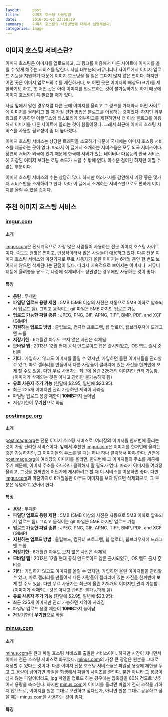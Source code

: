 ```yaml
---
layout:     post
title:      이미지 호스팅 사용방법
date:       2016-01-03 23:50:29
summary:    이미지 호스팅의 사용방법에 대해서 설명해본다.
categories: image
---
```


## 이미지 호스팅 서비스란?

이미지 호스팅은 이미지를 업로드하고, 그 링크를 이용해서 다른 사이트에 이미지를 올릴 수 있게 해주는 서비스를 말한다. 사실 대부분의 커뮤니티나 사이트에서 이미지 업로드 기능을 지원하기 때문에 이미지 호스팅을 쓸 일은 그다지 많지 않은 편이다. 하지만 어떤 곳은 이미지 업로드의 수를 제한하거나, 또 어떤 곳은 이미지의 해상도(크기)를 제한하기도 하고, 또 어떤 곳은 아예 이미지를 업로드하는 것이 불가능하기도 하기 때문에 이미지 호스팅이 꼭 필요할 때가 있다.

사실 앞에서 말한 경우처럼 다른 곳에 이미지를 올리고 그 링크를 가져와서 어떤 사이트에 이미지를 올리려고 할 때 가장 편한 방법은 블로그를 이용하는 것이었다. 하지만 외부링크를 허용하던 이글루스와 티스토리가 외부링크를 제한하면서 더 이상 블로그를 이용해서 이미지를 다른 사이트에 올리는 것이 힘들어졌다. 그래서 최근에 이미지 호스팅 서비스를 사용할 필요성이 좀 더 높아졌다.

이미지 호스팅 서비스는 상당한 트래픽을 소모하기 때문에 국내에는 이미지 호스팅 서비스를 제공하는 곳이 없다. 따라서 이 글에서 소개하는 서비스들은 모두 외국 서비스이다. 당연히 서버가 외국에 있기 때문에 한국에 서버가 있는 네이버나 다음등의 한국 서비스에 저장된 이미지 보다는 로딩 속도가 느릴 수 밖에 없다. 아쉬운 점이긴 하지만 어쩔 수 없는 부분이다.

이미지 호스팅 서비스의 수는 상당히 많다. 하지만 여러가지를 감안해서 가장 좋은 몇가지 서비스만을 소개하려고 한다. 아마 이 글에서 소개하는 서비스만으로도 편하게 이미지를 올릴 수 있을 것이다.



## 추천 이미지 호스팅 서비스

### [imgur.com](http://imgur.com/)

#### 소개

[imgur.com](http://imgur.com/)은 전세계적으로 가장 많은 사람들이 사용하는 전문 이미지 호스팅 사이트이다. 속도도 괜찮은 편이고, 안정적이라서 많은 사람들이 애용하고 있다. 다른 전문 이미지 호스팅 서비스와 마찬가지로 무료 사용자가 올린 이미지는 6개월 동안 한 번도 보여지지 않으면 삭제된다는 단점이 있다. 따라서 지속적으로 보여지는 이미지나, 커뮤니티등에 올려놓을 용도로, 나중에 삭제되어도 상관없는 경우에만 사용하는 것이 좋다.


#### 특징

- **용량** : 무제한
- **파일당 업로드 용량 제한** : 5MB (5MB 이상의 사진은 자동으로 5MB 이하로 압축되서 업로드 됨). 그리고 움직이는 gif 파일은 5MB 까지만 업로드 가능.
- **업로드 가능한 파일 종류** : JPEG, PNG, GIF, APNG, TIFF, BMP, PDF, and XCF (GIMP)
- **지원하는 업로드 방법** : 클립보드, 컴퓨터 프로그램, 웹 업로더, 웹브라우저에 드래그 앤 드롭
- **저장기한** : 6개월간 아무도 보지 않은 사진은 삭제됨
- **모바일 앱** : 2013년 12월 현재 공식 안드로이드 앱은 출시되었고, iOS 앱도 출시 준비중
- **기타** : 가입하지 않고도 이미지를 올릴 수 있지만, 가입하면 올린 이미지들을 관리할 수 있고, 따로 갤러리를 만들어서 다른 사람들이 갤러리에 있는 사진을 한꺼번에 보게 할 수도 있음. 다만 무료 사용자는 최근에 올린 225개의 이미지만 관리 가능함.(이미지가 삭제되는 것은 아니고 관리만 불가능하게 됨)
- **유료 사용자 추가 기능** (한달에 $2.95, 일년에 $23.95): 
 - 최근 225개 이미지만 관리 가능하던 제약이 사라짐
 - 파일당 업로드 용량 제한이 **10MB**까지 늘어남
 - 저장기한이 **무기한**으로 바뀜


### [postimage.org](http://postimage.org/)

#### 소개

[postimage.org](http://postimage.org/)는 전문 이미지 호스팅 서비스로, 여러장의 이미지를 한꺼번에 올리는 것이 가장 편리한 서비스이다. 앞에서 추천한 [imgur.com](http://imgur.com/)은 이미지를 한꺼번에 올리는 것은 가능하지만, 그 이미지들의 주소를 딸 때는 하나 하나 클릭해서 따야 한다. 반면에 [postimage.org](http://postimage.org/)에 여러장의 이미지를 올리면, 한꺼번에 그 이미지들의 주소를 제공해주기 때문에, 이미지 주소를 하나하나 클릭해서 딸 필요가 없다. 따라서 이미지를 여러장 올리고, 그것을 한꺼번에 어딘가에 게시하려고 할 때 이 서비스를 이용하면 좋다. 다만 [imgur.com](http://imgur.com/)과 마찬가지로 6개월동안 아무도 이미지를 보지 않으면 삭제되므로, 그 부분은 유념하고 있어야 한다.


#### 특징

- **용량** : 무제한
- **파일당 업로드 용량 제한** : 5MB (5MB 이상의 사진은 자동으로 5MB 이하로 압축되서 업로드 됨). 그리고 움직이는 gif 파일은 5MB 까지만 업로드 가능.
- **업로드 가능한 파일 종류** : JPEG, PNG, GIF, APNG, TIFF, BMP, PDF, and XCF (GIMP)
- **지원하는 업로드 방법** : 클립보드, 컴퓨터 프로그램, 웹 업로더, 웹브라우저에 드래그 앤 드롭
- **저장기한** : 6개월간 아무도 보지 않은 사진은 삭제됨
- **모바일 앱** : 2013년 12월 현재 공식 안드로이드 앱은 출시되었고, iOS 앱도 출시 준비중
- **기타** : 가입하지 않고도 이미지를 올릴 수 있지만, 가입하면 올린 이미지들을 관리할 수 있고, 따로 갤러리를 만들어서 다른 사람들이 갤러리에 있는 사진을 한꺼번에 보게 할 수도 있음. 다만 무료 사용자는 최근에 올린 225개의 이미지만 관리 가능함.(이미지가 삭제되는 것은 아니고 관리만 불가능하게 됨)
- **유료 사용자 추가 기능** (한달에 $2.95, 일년에 $23.95): 
 - 최근 225개 이미지만 관리 가능하던 제약이 사라짐
 - 파일당 업로드 용량 제한이 **10MB**까지 늘어남
 - 저장기한이 **무기한**으로 바뀜

### [minus.com](http://minus.com/)

#### 소개

[minus.com](http://minus.com/)은 원래 파일 호스팅 서비스로 출발한 서비스이다. 하지만 시간이 지나면서 이미지 전문 호스팅 서비스로 바뀌었다. [minus.com](http://minus.com/)의 가장 큰 장점은 원본을 그대로 저장할 수 있다는 것이다. 다른 이미지 전문 호스팅 서비스들은 파일당 용량에 제한을 두고 그 용량이 넘어가면 화질을 희생해서 파일의 사이즈를 줄인다. 뿐만 아니라 그 용량이 넘지 않는 파일이더라도, jpg 파일을 업로드 하는 경우에는 압축률을 80% 정도로 낮추어서 용량을 축소한다. 하지만 [minus.com](http://minus.com/)에 이미지를 올리면 파일에 전혀 조작을 가하지 않으므로, 이미지를 원본 그대로 보관하고 싶다던가, 아니면 원본 그대로 공유하고 싶을 때는 [minus.com](http://minus.com/)을 사용하는 것이 좋다.

#### 특징